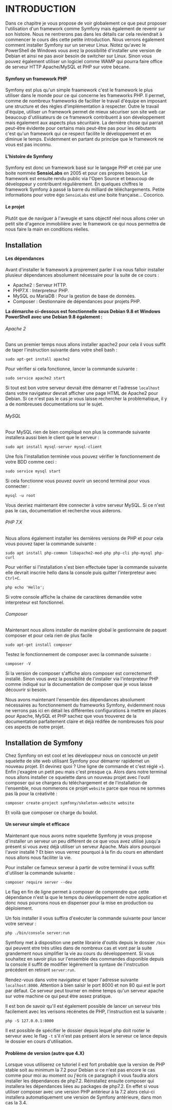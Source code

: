 # INTRODUCTION

Dans ce chapitre je vous propose de voir globalement ce que peut proposer l'utilisation d'un framework comme Symfony mais également de revenir sur son histoire. Nous ne rentrerons pas dans les détails car cela reviendrait à commencer le cours dès cette petite introduction. Nous verrons également comment installer Symfony sur un serveur Linux. Notez qu'avec le PowerShell de Windows vous avez la possibilité d'installer une version de Debian et ainsi ne pas avoir besoin de switcher sur Linux. Sinon vous pouvez également utiliser un logiciel comme WAMP qui pourra faire office de serveur HTTP Apache/MySQL et PHP sur votre bécane.

#### Symfony un framework PHP

Symfony est plus qu'un simple fraamework c'est le framework le plus utiliser dans le monde pour ce qui concerne les frameworks PHP. Il permet, comme de nombreux frameworks de faciliter le travail d'équipe en imposant une structure et des règles d'implémentation à respecter. Outre le travail d'équipe, utiliser un framework permet de mieux sécuriser son site web car beaucoup d'utilisateurs de ce framework contribuent à son développement mais également aux aspects plus sécuritaire. La dernière chose qui parrait peut-être évidente pour certains mais peut-être pas pour les débutants c'est qu'un framework qui ce respect facilite le développement et en diminue le temps. Evidemment en partant du principe que le framework ne vous est pas inconnu.

#### L'histoire de Symfony

Symfony est donc un framework basé sur le langage PHP et créé par une boite nommée **SensioLabs** en 2005 et pour ces propres besoin. Le framework est ensuite rendu public via l'Open Source et beaucoup de développeur y contribuent régulièrement. En quelques chiffres le framework Symfony à passé la barre du milliard de téléchargements. Petite informations pour votre égo `SensioLabs` est une boite française... Cocorico.

#### Le projet

Plutôt que de naviguer à l'aveugle et sans objectif réel nous allons créer un petit site d'agence immobilière avec le framework ce qui nous permettra de nous faire la main en conditions réelles.

## Installation

#### Les dépendances

Avant d'installer le framework à proprement parler il va nous falloir installer plusieur dépendances absolument nécessaire pour la suite de ce cours :

* Apache2 : Serveur HTTP.
* PHP7.X : Interpreteur PHP.
* MySQL ou MariaDB : Pour la gestion de base de données.
* Composer : Gestionnaire de dépendances pour projets PHP.

**La démarche ci-dessous est fonctionnelle sous Debian 9.8 et Windows PowerShell avec une Debian 9.8 également :**

###### Apache 2

Dans un premier temps nous allons installer apache2 pour cela il vous suffit de taper l'instruction suivante dans votre shell bash :

`sudo apt-get install apache2`

Pour vérifier si cela fonctionne, lancer la commande suivante :

`sudo service apache2 start`

Si tout est bon votre serveur devrait être démarrer et l'adresse `localhost` dans votre navigateur devrait afficher une page HTML de Apache2 pour Debian. Si ce n'est pas le cas je vous laisse rechercher la problèmatique, il y a de nombreuses documentations sur le sujet.

###### MySQL

Pour MySQL rien de bien compliqué non plus la commande suivante installera aussi bien le client que le serveur :

`sudo apt install mysql-server mysql-client`

Une fois l'installation terminée vous pouvez vérifier le fonctionnement de votre BDD comme ceci :

`sudo service mysql start`

Si cela fonctionne vous pouvez ouvrir un second terminal pour vous connecter :

`mysql -u root`

Vous devriez maintenant être connecter à votre serveur MySQL. Si ce n'est pas le cas, documentation et recherche vous aiderons.

###### PHP 7.X

Nous allons également installer les dernières versions de PHP et pour cela vous pouvez taper la commande suivante :

`sudo apt install php-common libapache2-mod-php php-cli php-mysql php-curl`

Pour vérifier si l'installation s'est bien effectuée taper la commande suivante elle devrait inscrire hello dans la console puis quitter l'interpreteur avec `Ctrl+C`.

`php echo 'Hello';`

Si votre console affiche la chaine de caractères demandée votre interpreteur est fonctionnel.

###### Composer

Maintenant nous allons installer de manière global le gestionnaire de paquet composer et pour cela rien de plus facile

`sudo apt-get install composer`

Testez le fonctionnement de composer avec la commande suivante :

`composer -V`

Si la version de composer s'affiche alors composer est correctement installé. Sinon vous avez la possibilité de l'installer via l'interpreteur PHP comme indiqué sur la documentation de composer que je vous laisse découvrir si besoin.

Nous avons maintenant l'ensemble des dépendances absolument nécessaires au fonctionnement du frameworks Symfony, évidemment nous ne verrons pas ici en détail les différentes configurations à mettre en places pour Apache, MySQL et PHP sachez que vous trouverez de la documentation parfaitement claire et déjà rédifée de nombreuses fois pour ces aspects de notre projet.


## Installation de Symfony

Chez Symfony on est cool et les développeur nous on concocté un *petit* squelette de site web utilisant Symfony pour démarrer rapidemet un nouveau projet. Et devinez quoi ? Une ligne de commande et c'est réglé =). Enfin j'exagère un petit peu mais c'est presque ça. Alors dans notre terminal nous allons installer ce squelette dans un nouveau projet avec l'outil composer qui se chargera du téléchargement et de l'installation de l'ensemble, nous nommerons ce projet `website` parce que nous ne sommes pas là pour la créativité :

`composer create-project symfony/skeleton-website website`

Et voilà que composer ce charge du boulot. 

#### Un serveur simple et efficace

Maintenant que nous avons notre squelette Symfony je vous propose d'installer un serveur un peu différent de ce que vous avez utilisé jusqu'a présent si vous avez déjà utiliser un serveur Apache. Mais alors pourquoi l'avoir installé ? Et bien vous verrez pourquoi à la fin du cours en attendant nous allons nous faciliter la vie.

Pour installer ce fameux serveur à partir de votre terminal il vous suffit d'utiliser la commande suivante :

`composer require server --dev`

Le flag en fin de ligne permet à composer de comprendre que cette dépendance n'est la que le temps du développement de notre application et donc nous pourrons nous en dispenser pour la mise en production ou déploiement.

Un fois installer il vous suffira d'exécuter la commande suivante pour lancer votre serveur :

`php ./bin/console server:run`

Symfony met à disposition une petite librairie d'outils depuis le dossier `/bin` qui peuvent etre très utiles dans de nombreux cas et vont par la suite grandement nous simplifier la vie au cours du développement. Si vous souhaitez en savoir plus sur l'ensemble des commandes disponible depuis la console il suffit de modifier légérement la syntaxe de l'instrcution précédent en retirant `server:run`.

Rendez-vous dans votre navigateur et taper l'adresse suivante `localhost:8000`. Attention à bien saisir le port 8000 et non 80 qui est le port par défaut. Ce serveur peut tourner en même temps qu'un serveur apache sur votre machine ce qui peut être assez pratique.

Il est bon de savoir qu'il est également possible de lancer un serveur très facilement avec les verisons récénetes de PHP, l'instruction est la suivante :

`php -S 127.0.0.1:8000`

Il est possible de spécifier le dossier depuis lequel php doit rooter le serveur avec le flag `-t` s'il n'est pas présent alors le serveur ce lance depuis le dossier en cours d'utilisation.


#### Problème de version (autre que 4.X)

Lorsque vous utiliserez ce tutoriel il est fort probable que la version de PHP stable soit au minimum la 7.2 pour Debian si ce n'est pas encore le cas comme pour moi au moment ou j'écris ce paragraph il vous faudra alors installer les dépendances de php7.2. Réinstallez ensuite composer qui installera les dépendances liées au packages de php7.2. En effet si vous utiliser composer avec une version PHP antérieur à la 7.2 alors celui-ci installera automatiquement une version de Symfony antérieure, dans mon cas la 3.4.
